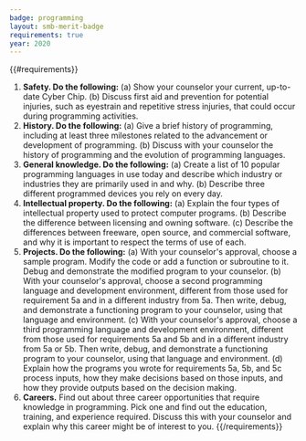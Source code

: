 ```yaml
---
badge: programming
layout: smb-merit-badge
requirements: true
year: 2020
---
```


{{#requirements}}
1. **Safety. Do the following:**
    (a) Show your counselor your current, up-to-date Cyber Chip.
    (b) Discuss first aid and prevention for potential injuries, such as eyestrain and repetitive stress injuries, that could occur during programming activities.
2. **History. Do the following:**
    (a) Give a brief history of programming, including at least three milestones related to the advancement or development of programming.
    (b) Discuss with your counselor the history of programming and the evolution of programming languages.
3. **General knowledge. Do the following:**
    (a) Create a list of 10 popular programming languages in use today and describe which industry or industries they are primarily used in and why.
    (b) Describe three different programmed devices you rely on every day.
4. **Intellectual property. Do the following:**
    (a) Explain the four types of intellectual property used to protect computer programs.
    (b) Describe the difference between licensing and owning software.
    (c) Describe the differences between freeware, open source, and commercial software, and why it is important to respect the terms of use of each.
5. **Projects. Do the following:**
    (a) With your counselor's approval, choose a sample program. Modify the code or add a function or subroutine to it. Debug and demonstrate the modified program to your counselor.
    (b) With your counselor's approval, choose a second programming language and development environment, different from those used for requirement 5a and in a different industry from 5a. Then write, debug, and demonstrate a functioning program to your counselor, using that language and environment.
    (c) With your counselor's approval, choose a third programming language and development environment, different from those used for requirements 5a and 5b and in a different industry from 5a or 5b. Then write, debug, and demonstrate a functioning program to your counselor, using that language and environment.
    (d) Explain how the programs you wrote for requirements 5a, 5b, and 5c process inputs, how they make decisions based on those inputs, and how they provide outputs based on the decision making.
6. **Careers.** Find out about three career opportunities that require knowledge in programming. Pick one and find out the education, training, and experience required. Discuss this with your counselor and explain why this career might be of interest to you.
{{/requirements}}

